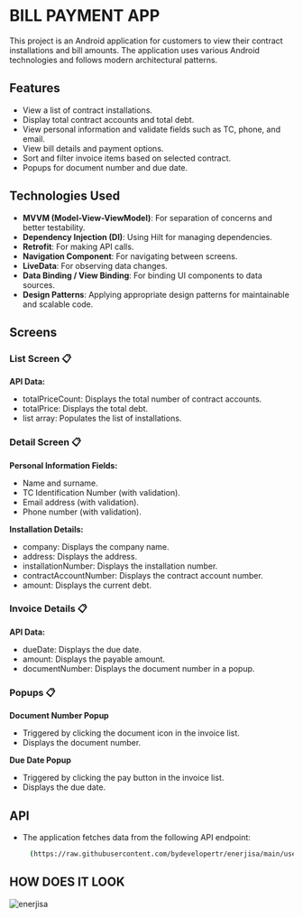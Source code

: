 # BILL PAYMENT APP
This project is an Android application for customers to view their contract installations and bill amounts. The application uses various Android technologies and follows modern architectural patterns.

## Features

- View a list of contract installations.
- Display total contract accounts and total debt.
- View personal information and validate fields such as TC, phone, and email.
- View bill details and payment options.
- Sort and filter invoice items based on selected contract.
- Popups for document number and due date.

## Technologies Used

- **MVVM (Model-View-ViewModel)**: For separation of concerns and better testability.
- **Dependency Injection (DI)**: Using Hilt for managing dependencies.
- **Retrofit**: For making API calls.
- **Navigation Component**: For navigating between screens.
- **LiveData**: For observing data changes.
- **Data Binding / View Binding**: For binding UI components to data sources.
- **Design Patterns**: Applying appropriate design patterns for maintainable and scalable code.

## Screens
### List Screen 📋
 **API Data:**
- totalPriceCount: Displays the total number of contract accounts.
- totalPrice: Displays the total debt.
- list array: Populates the list of installations.

### Detail Screen 📋
**Personal Information Fields:**

- Name and surname.
- TC Identification Number (with validation).
- Email address (with validation).
- Phone number (with validation).
  
**Installation Details:**

- company: Displays the company name.
- address: Displays the address.
- installationNumber: Displays the installation number.
- contractAccountNumber: Displays the contract account number.
- amount: Displays the current debt.
  
### Invoice Details 📋

**API Data:**
- dueDate: Displays the due date.
- amount: Displays the payable amount.
- documentNumber: Displays the document number in a popup.

### Popups 📋
**Document Number Popup**
- Triggered by clicking the document icon in the invoice list.
- Displays the document number.
  
**Due Date Popup**
- Triggered by clicking the pay button in the invoice list.
- Displays the due date.

## API

- The application fetches data from the following API endpoint: 
```bash
     (https://raw.githubusercontent.com/bydevelopertr/enerjisa/main/userInvoices.json)
```


  

## HOW DOES IT LOOK
![enerjisa](https://github.com/Merveziya/BrickBreaker/assets/108355676/7084d943-0bb1-4d1e-8c15-30bbe0b3eaf8)
